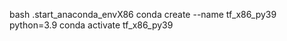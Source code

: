 
bash .start_anaconda_envX86
conda create --name tf_x86_py39 python=3.9
conda activate tf_x86_py39





